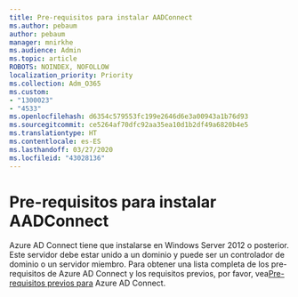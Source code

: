 ```yaml
---
title: Pre-requisitos para instalar AADConnect
ms.author: pebaum
author: pebaum
manager: mnirkhe
ms.audience: Admin
ms.topic: article
ROBOTS: NOINDEX, NOFOLLOW
localization_priority: Priority
ms.collection: Adm_O365
ms.custom:
- "1300023"
- "4533"
ms.openlocfilehash: d6354c579553fc199e2646d6e3a00943a1b76d93
ms.sourcegitcommit: ce5264af70dfc92aa35ea10d1b2df49a6820b4e5
ms.translationtype: HT
ms.contentlocale: es-ES
ms.lasthandoff: 03/27/2020
ms.locfileid: "43028136"
---
```

# <a name="pre-requisites-for-installing-aadconnect"></a>Pre-requisitos para instalar AADConnect

Azure AD Connect tiene que instalarse en Windows Server 2012 o posterior. Este servidor debe estar unido a un dominio y puede ser un controlador de dominio o un servidor miembro.  Para obtener una lista completa de los pre-requisitos de Azure AD Connect y los requisitos previos, por favor, vea[Pre-requisitos previos para](https://docs.microsoft.com/azure/active-directory/hybrid/how-to-connect-install-prerequisites) Azure AD Connect.
